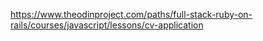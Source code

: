 https://www.theodinproject.com/paths/full-stack-ruby-on-rails/courses/javascript/lessons/cv-application